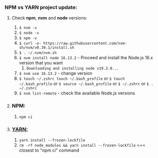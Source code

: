 ### NPM vs YARN project update:
1. Check **npm**, **nvm** and **node** versions:
   1. ```$ nvm -v```
   2. ```$ node -v```
   3. ```$ npm -v```
   4. ```$ curl -o- https://raw.githubusercontent.com/nvm-sh/nvm/v0.39.1/install.sh```
   5. ```$ . ~/.nvm/nvm.sh```
   6. ```$ nvm install node 16.13.2``` - Proceed and install the Node.js 16.x version that you want
      1. `Downloading and installing node v19.3.0...`
   7. ```$ nvm use 16.13.2``` - change version
   8. ```$ touch ~/.zshrc touch ~/.bash_profile``` or ```$ touch ~/.bash_profile``` or ```$ source ~/.bash_profile``` or ```$ ~/.zshrc``` or ```$ . ~/.zshrc```
   9. ```$ nvm list-remote``` - check the available Node.js versions

2. ### NPM:
   1. ```npm ci```

3. ### [YARN:](https://stackoverflow.com/questions/58482655/what-is-the-closest-to-npm-ci-in-yarn)
   1. ```yarn install --frozen-lockfile```
   2. ```rm -rf node_modules && yarn install --frozen-lockfile``` === closest to "npm ci" command